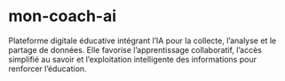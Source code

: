 # mon-coach-ai
Plateforme digitale éducative intégrant l’IA pour la collecte, l’analyse et le partage de données. Elle favorise l’apprentissage collaboratif, l’accès simplifié au savoir et l’exploitation intelligente des informations pour renforcer l’éducation.
